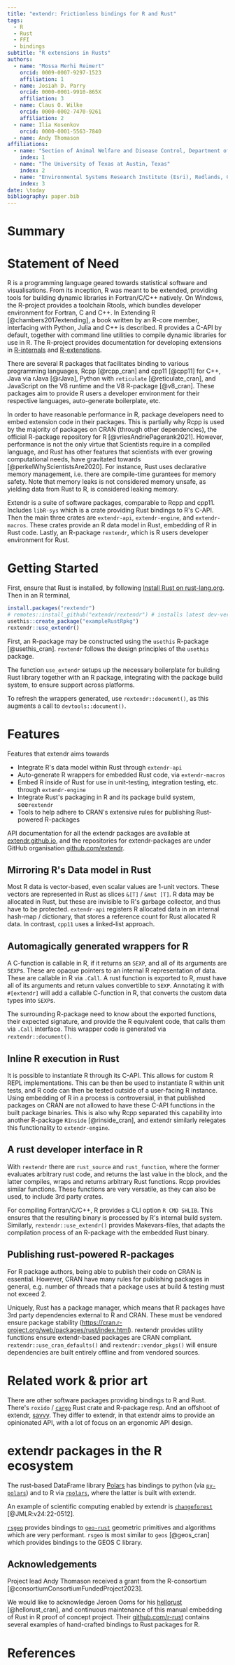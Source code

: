 ```yaml
---
title: "extendr: Frictionless bindings for R and Rust"
tags:
  - R
  - Rust
  - FFI
  - bindings
subtitle: "R extensions in Rusts"
authors:
  - name: "Mossa Merhi Reimert"
    orcid: 0009-0007-9297-1523
    affiliation: 1
  - name: Josiah D. Parry
    orcid: 0000-0001-9910-865X
    affiliation: 3
  - name: Claus O. Wilke
    orcid: 0000-0002-7470-9261
    affiliation: 2
  - name: Ilia Kosenkov
    orcid: 0000-0001-5563-7840
  - name: Andy Thomason
affiliations:
  - name: "Section of Animal Welfare and Disease Control, Department of Veterinary and Animal Sciences, University of Copenhagen, Denmark"
    index: 1
  - name: "The University of Texas at Austin, Texas"
    index: 2
  - name: "Environmental Systems Research Institute (Esri), Redlands, CA, USA"
    index: 3
date: \today
bibliography: paper.bib
---
```


# Summary

# Statement of Need

R is a programming language geared towards statistical software and visualisations.
From its inception, R was meant to be extended, providing tools for building
dynamic libraries in Fortran/C/C++ natively. On Windows, the R-project provides
a toolchain Rtools, which bundles developer environment for Fortran, C and C++.
In Extending R [@chambers2017extending], a book written by an R-core member,
 interfacing with Python, Julia and C++ is described. R provides a C-API by default,
together with command line utilities to compile dynamic libraries for use in R.
The R-project provides documentation for developing extensions in [R-internals](https://cran.r-project.org/doc/manuals/R-ints.html)
and [R-extenstions](https://cran.r-project.org/doc/manuals/R-exts.html).

There are several R packages that facilitates binding to various programming languages,
Rcpp [@rcpp_cran] and cpp11 [@cpp11] for C++, Java via rJava [@rJava], Python
with `reticulate` [@reticulate_cran], and JavaScript on the V8 runtime and the
V8 R-package [@v8_cran]. These packages aim to provide R users a developer environment
for their respective languages, auto-generate boilerplate, etc.

In order to have reasonable performance in R, package developers need to
embed extension code in their packages. This is partially why Rcpp is used
by the majority of packages on CRAN (through other dependencies), the official R-package repository for R [@vriesAndriePagerank2021].
However, performance is not the only virtue that
Scientists require in a compiled language, and Rust has other features that
scientists with ever growing computational needs, have gravitated towards [@perkelWhyScientistsAre2020]. For instance, Rust uses declarative memory management,
i.e. there are compile-time gurantees for memory safety. Note that memory leaks
is not considered memory unsafe, as yielding data from Rust to R, is considered
leaking memory.

Extendr is a suite of software packages, comparable to Rcpp and cpp11.
Includes `libR-sys` which is a crate
providing Rust bindings to R's C-API. Then the main three crates are `extendr-api`, `extendr-engine`,
and `extendr-macros`. These crates provide an R data model in Rust, embedding of R in Rust code.
Lastly, an R-package `rextendr`, which is R users developer environment for Rust.

# Getting Started

First, ensure that Rust is installed, by following [Install Rust on rust-lang.org](https://www.rust-lang.org/tools/install). Then in an R terminal,

```r
install.packages("rextendr") 
# remotes::install_github("extendr/rextendr") # installs latest dev-version
usethis::create_package("exampleRustRpkg")
rextendr::use_extendr()
```

First, an R-package may be constructed using
the `usethis` R-package [@usethis_cran]. `rextendr` follows the design principles
of the `usethis` package.

The function `use_extendr` setups up the necessary boilerplate for building
Rust library together with an R package, integrating with the package build system,
to ensure support across platforms.

To refresh the wrappers generated, use `rextendr::document()`, as this augments
a call to `devtools::document()`.

<!-- Rust project is in `exampleRustRpkg/src/rust/`. -->

# Features

Features that extendr aims towards

- Integrate R's data model within Rust through `extendr-api`
- Auto-generate R wrappers for embedded Rust code, via `extendr-macros`
- Embed R inside of Rust for use in unit-testing, integration testing, etc. through `extendr-engine`
- Integrate Rust's packaging in R and its package build system, see`rextendr`
- Tools to help adhere to CRAN's extensive rules for publishing Rust-powered R-packages

API documentation for all the extendr packages are available at [extendr.github.io](https://extendr.github.io/),
and the repositories for extendr-packages are under GitHub organisation [github.com/extendr](https://github.com/extendr/).

<!-- `rextendr` also have `rust_source` and `rust_function` equivalent to `Rcpp`'s functions, where arbitrary rust code can be evaluated, and the result is relayed back to R. -->

## Mirroring R's Data model in Rust

Most R data is vector-based, even scalar values are 1-unit vectors. These vectors
are represented in Rust as slices `&[T]` / `&mut [T]`. R data may be allocated
in Rust, but these are invisible to R's garbage collector, and thus have to
be protected. `extendr-api` registers R allocated data in an internal hash-map / dictionary,
that stores a reference count for Rust allocated R data. In contrast, `cpp11` uses
a linked-list approach.

## Automagically generated wrappers for R

A C-function is callable in R, if it returns an `SEXP`, and all of its arguments
are `SEXP`s. These are opaque pointers to an internal R representation of data.
These are callable in R via `.Call`. A rust function is exported to R, must
have all of its arguments and return values convertible to `SEXP`. Annotating
it with `#[extendr]` will add a callable C-function in R, that converts the
custom data types into `SEXP`s.

The surrounding R-package need to know about the exported functions, their
expected signature, and provide the R equivalent code, that calls them via `.Call`
interface. This wrapper code is generated via `rextendr::document()`.
<!-- the type information is stored _in_ the generated rust library... -->

## Inline R execution in Rust

It is possible to instantiate R through its C-API. This allows for custom
R REPL implementations. This can be then be used to instantiate R within unit
tests, and R code can then be tested outside of a user-facing R instance.
Using embedding of R in a process is controversial, in that published packages
on CRAN are not allowed to have these C-API functions in the built package binaries.
This is also why Rcpp separated this capability into another R-package `RInside` [@rinside_cran], and extendr similarly relegates this functionality to `extendr-engine`.

## A rust developer interface in R

With `rextendr` there are `rust_source` and `rust_function`, where the former
evaluates arbitrary rust code, and returns the last value in the block, and
the latter compiles, wraps and returns arbitrary Rust functions. Rcpp provides
similar functions. These functions are very versatile, as they can also be used,
to include 3rd party crates.

For compiling Fortran/C/C++, R provides a CLI option `R CMD SHLIB`. This ensures
that the resulting binary is processed by R's internal build system. Similarly,
`rextendr::use_extendr()` provides Makevars-files, that adapts the compilation
process of an R-package with the embedded Rust binary.
<!-- Actually, we _could_ do a little better job with that, but this
  part is very sparsely documented by R-core...
 -->

## Publishing rust-powered R-packages

For R package authors, being able to publish their code on CRAN is essential.
However, CRAN have many rules for publishing packages in general, e.g. number
of threads that a package uses at build & testing must not exceed 2.

Uniquely, Rust has a package manager, which means that R packages have 3rd party
dependencies external to R and CRAN. These must be vendored ensure package stability (<https://cran.r-project.org/web/packages/rust/index.html>). rextendr provides utility functions ensure extendr-based packages are CRAN compliant. `rextendr::use_cran_defaults()` and `rextendr::vendor_pkgs()` will ensure dependencies are built entirely offline and from vendored sources.

<!-- Today, we are seeing the proliferation of the Rust programming language. According to StackOverflow, Rust is the most admired programming language for many years running—and for good reason (<https://survey.stackoverflow.co/2023/>). Rust provides similar performance such as C and C++ while also being far more ergonomic ([@perkelWhyScientistsAre2020]). But most importantly, Rust provides guarantees memory that make exceptionally safe. For all of these reasons and more, providing R package developers a way to integrate Rust and R is necessary for the continued growth of the R ecosystem. The extendr Rust library and its companion R package `{rextendr}` make the process of marrying R and Rust simple. -->

<!-- ## Implementation

extendr utilizes R's C API via the libR-sys library crate. libR-sys utilizes the Rust library bindgen to automatically create foreign function interface (FFI) bindings for all major distributions (<https://github.com/rust-lang/rust-bindgen>). The bindings provided by libR-sys create Rust representations of the structs defined in R's C API. On top of these exceptionally low-level bindings, extendr is built. extendr defines a number of user friendly Rust structs that can be be passed directly to and from R and Rust. -->

# Related work & prior art

There are other software packages providing bindings to R and Rust. There's
`roxido` / [`cargo`](https://github.com/dbdahl/cargo-framework) Rust crate and R-package resp. And an offshoot of extendr,
[savvy](https://github.com/yutannihilation/savvy). They differ to extendr, in
that extendr aims to provide an opinionated API, with a lot of focus on an
ergonomic API design.

# extendr packages in the R ecosystem

The rust-based DataFrame library [Polars](https://pola.rs/) has bindings to
python (via [`py-polars`](https://github.com/pola-rs/polars/tree/main/py-polars)) and to R via [`rpolars`](https://github.com/pola-rs/r-polars), where the latter is built with extendr.

An example of scientific computing enabled by extendr is [`changeforest`](https://github.com/mlondschien/changeforest/tree/main) [@JMLR:v24:22-0512].

[`rsgeo`](https://cran.r-project.org/web/packages/rsgeo/index.html) provides bindings to [`geo-rust`](https://crates.io/crates/geo) geometric primitives and algorithms which are very performant. `rsgeo` is most similar to `geos` [@geos_cran] which provides bindings to the GEOS C library.

<!-- - today we are seeing very fast growth in the adoption of Rust due to its ease of use, safety, and performance. -->

<!-- - to ensure that the R ecosystem can stay on op of the maturing data science ecosystem, we need to be able to tap into Rust libraries and make bindings to them in R -->

  <!-- - PyO3 serves this role for the python ecosystem and has led to wildly successful libraries such as polars -->

<!-- - extendr is a rust library that provides R package developers with a way to create R packages that utilize the power and safety of Rust -->

<!-- - it creates bindings to R's C API via the low-level Rust crate libR-sys that supports extendr. -->

<!-- - extendr comes with a companion R package called {rextendr} -->

  <!-- - rextendr is a user friendly package that is used for creating the scaffolding of a rust-enabled R package -->

  <!-- - it documents Rust functions and creats wrappers to rust functions that are then exported to R via the `.Call()` function interface -->

<!-- - extendr works by creating a staticlib that is called by R -->

<!-- - extendr has already seen a fair amount of adoption in the R ecosystem. Notably it has been used to develop the R package {rpolars} which are R bindings to polars rust data frame library. -->

  <!-- - prqlr which are bindings to the prql crust compiler library that generates sql queries. -->

  <!-- - rsgeo are bindings to geo-rust geometry primitives and algorithms which are very performant -->

<!-- - extendr is extensible meaning that other rust-crates can be developed to integrate external rust libraries with extendr and thus R -->

<!-- - a recent example is the arrow-extendr library crate which enables conversion from from R's arrow and nanoarrow R packages to Apache Arrow arrow-rs rust implementation. -->

<!-- The R Project for Statistical Computing, referred to simply as R, has a long history of being an interface language. -->

<!-- - "Writing R extensions" discusses in detail how to create a new interface between an external library or language and R's C API. -->

<!-- - R's C API is one of the reasons why it is such language. Rcpp's in 2011 [@rcpp_jss] -->

<!-- - extendr started as an R-consortium funded project by Andy Thomason. -->
<!-- - interfaces with R's C API -->

<!-- <https://www.r-consortium.org/all-projects/awarded-projects/2021-group-1#extendr+-+rust+extensions+for+r>. -->

<!-- related software Rcpp, cpp11, -->

<!-- Acknowledge [hellorust](https://github.com/r-rust/hellorust) [@hellorust_cran] -->

<!-- ## Requirements from JOSS -->

<!-- Your paper should include: -->

<!-- A list of the authors of the software and their affiliations, using the correct format (see the example below). -->

<!-- A summary describing the high-level functionality and purpose of the software for a diverse, non-specialist audience. -->

<!-- A Statement of need section that clearly illustrates the research purpose of the software and places it in the context of related work. -->

<!-- A list of key references, including to other software addressing related needs. Note that the references should include full names of venues, e.g., journals and conferences, not abbreviations only understood in the context of a specific discipline. -->

<!-- Mention (if applicable) a representative set of past or ongoing research projects using the software and recent scholarly publications enabled by it. -->

## Acknowledgements

<!-- Acknowledgement of any financial support.  -->

Project lead Andy Thomason received a grant from the R-consortium
[@consortiumConsortiumFundedProject2023].

We would like to acknowledge Jeroen Ooms for his [hellorust](https://github.com/r-rust/hellorust) [@hellorust_cran], and continuous maintenance of this manual embedding of Rust in R proof of concept project.
Their [github.com/r-rust](https://github.com/r-rust) contains several examples
of hand-crafted bindings to Rust packages for R.

# References
